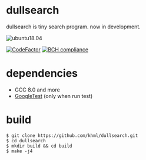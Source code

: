 # dullsearch

dullsearch is tiny search program. now in development.

![ubuntu18.04](https://github.com/khml/tinylexer/workflows/ubuntu18.04/badge.svg)

[![CodeFactor](https://www.codefactor.io/repository/github/khml/dullsearch/badge)](https://www.codefactor.io/repository/github/khml/dullsearch)
[![BCH compliance](https://bettercodehub.com/edge/badge/khml/dullsearch?branch=stable)](https://bettercodehub.com/)

# dependencies
- GCC 8.0 and more
- [GoogleTest](https://github.com/google/googletest) (only when run test)

# build

```
$ git clone https://github.com/khml/dullsearch.git
$ cd dullsearch
$ mkdir build && cd build
$ make -j4
```

